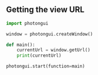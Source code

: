 ## Getting the view URL


```python
import photongui

window = photongui.createWindow()

def main():
    currentUrl = window.getUrl()
    print(currentUrl)

photongui.start(function=main)
```